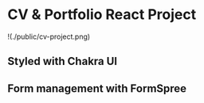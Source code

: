 # CV & Portfolio React Project

!(./public/cv-project.png)

## Styled with Chakra UI

## Form management with FormSpree
